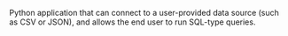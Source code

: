 Python application that can connect to a user-provided data source (such as CSV or JSON), and allows the end user to run SQL-type queries.
